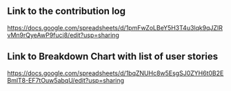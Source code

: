 ## Link to the contribution log

https://docs.google.com/spreadsheets/d/1pmFwZoLBeY5H3T4u3lqk9qJZIRvMn9rQyeAwP9fuci8/edit?usp=sharing

## Link to Breakdown Chart with list of user stories

https://docs.google.com/spreadsheets/d/1bqZNUHc8w5EsgSJ0ZYH6t0B2EBmlT8-EF7tOuw5abqU/edit?usp=sharing
